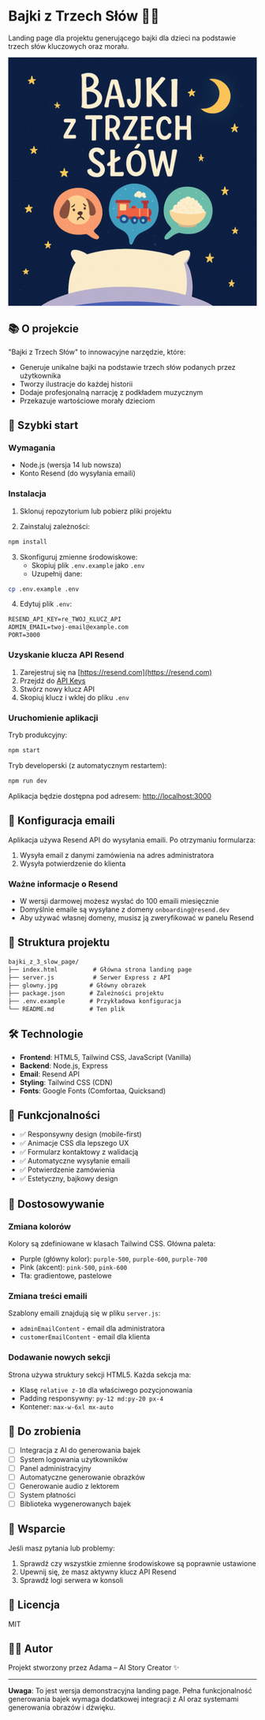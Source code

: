 # Bajki z Trzech Słów 🌙✨

Landing page dla projektu generującego bajki dla dzieci na podstawie trzech słów kluczowych oraz morału.

![Bajki z Trzech Słów](glowny.jpg)

## 📚 O projekcie

"Bajki z Trzech Słów" to innowacyjne narzędzie, które:
- Generuje unikalne bajki na podstawie trzech słów podanych przez użytkownika
- Tworzy ilustracje do każdej historii
- Dodaje profesjonalną narrację z podkładem muzycznym
- Przekazuje wartościowe morały dzieciom

## 🚀 Szybki start

### Wymagania
- Node.js (wersja 14 lub nowsza)
- Konto Resend (do wysyłania emaili)

### Instalacja

1. Sklonuj repozytorium lub pobierz pliki projektu

2. Zainstaluj zależności:
```bash
npm install
```

3. Skonfiguruj zmienne środowiskowe:
   - Skopiuj plik `.env.example` jako `.env`
   - Uzupełnij dane:
```bash
cp .env.example .env
```

4. Edytuj plik `.env`:
```env
RESEND_API_KEY=re_TWOJ_KLUCZ_API
ADMIN_EMAIL=twoj-email@example.com
PORT=3000
```

### Uzyskanie klucza API Resend

1. Zarejestruj się na [https://resend.com](https://resend.com)
2. Przejdź do [API Keys](https://resend.com/api-keys)
3. Stwórz nowy klucz API
4. Skopiuj klucz i wklej do pliku `.env`

### Uruchomienie aplikacji

Tryb produkcyjny:
```bash
npm start
```

Tryb developerski (z automatycznym restartem):
```bash
npm run dev
```

Aplikacja będzie dostępna pod adresem: [http://localhost:3000](http://localhost:3000)

## 📧 Konfiguracja emaili

Aplikacja używa Resend API do wysyłania emaili. Po otrzymaniu formularza:
1. Wysyła email z danymi zamówienia na adres administratora
2. Wysyła potwierdzenie do klienta

### Ważne informacje o Resend

- W wersji darmowej możesz wysłać do 100 emaili miesięcznie
- Domyślnie emaile są wysyłane z domeny `onboarding@resend.dev`
- Aby używać własnej domeny, musisz ją zweryfikować w panelu Resend

## 🎨 Struktura projektu

```
bajki_z_3_slow_page/
├── index.html          # Główna strona landing page
├── server.js           # Serwer Express z API
├── glowny.jpg         # Główny obrazek
├── package.json       # Zależności projektu
├── .env.example       # Przykładowa konfiguracja
└── README.md          # Ten plik
```

## 🛠️ Technologie

- **Frontend**: HTML5, Tailwind CSS, JavaScript (Vanilla)
- **Backend**: Node.js, Express
- **Email**: Resend API
- **Styling**: Tailwind CSS (CDN)
- **Fonts**: Google Fonts (Comfortaa, Quicksand)

## 📱 Funkcjonalności

- ✅ Responsywny design (mobile-first)
- ✅ Animacje CSS dla lepszego UX
- ✅ Formularz kontaktowy z walidacją
- ✅ Automatyczne wysyłanie emaili
- ✅ Potwierdzenie zamówienia
- ✅ Estetyczny, bajkowy design

## 🔧 Dostosowywanie

### Zmiana kolorów
Kolory są zdefiniowane w klasach Tailwind CSS. Główna paleta:
- Purple (główny kolor): `purple-500`, `purple-600`, `purple-700`
- Pink (akcent): `pink-500`, `pink-600`
- Tła: gradientowe, pastelowe

### Zmiana treści emaili
Szablony emaili znajdują się w pliku `server.js`:
- `adminEmailContent` - email dla administratora
- `customerEmailContent` - email dla klienta

### Dodawanie nowych sekcji
Strona używa struktury sekcji HTML5. Każda sekcja ma:
- Klasę `relative z-10` dla właściwego pozycjonowania
- Padding responsywny: `py-12 md:py-20 px-4`
- Kontener: `max-w-6xl mx-auto`

## 📝 Do zrobienia

- [ ] Integracja z AI do generowania bajek
- [ ] System logowania użytkowników
- [ ] Panel administracyjny
- [ ] Automatyczne generowanie obrazków
- [ ] Generowanie audio z lektorem
- [ ] System płatności
- [ ] Biblioteka wygenerowanych bajek

## 🤝 Wsparcie

Jeśli masz pytania lub problemy:
1. Sprawdź czy wszystkie zmienne środowiskowe są poprawnie ustawione
2. Upewnij się, że masz aktywny klucz API Resend
3. Sprawdź logi serwera w konsoli

## 📄 Licencja

MIT

## 👨‍💻 Autor

Projekt stworzony przez Adama – AI Story Creator ✨

---

**Uwaga**: To jest wersja demonstracyjna landing page. Pełna funkcjonalność generowania bajek wymaga dodatkowej integracji z AI oraz systemami generowania obrazów i dźwięku.